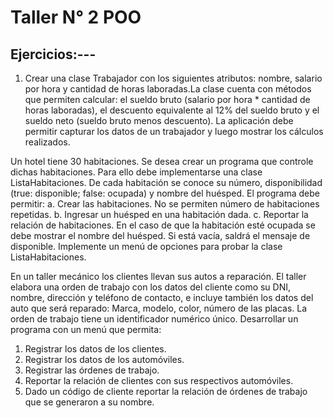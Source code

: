  # **Taller N° 2 POO**

 ## Ejercicios:---
   1. Crear una clase Trabajador con los siguientes atributos: nombre, salario por hora y cantidad de horas laboradas.La clase cuenta con métodos que permiten calcular: el sueldo bruto (salario por hora * cantidad de horas laboradas), el descuento equivalente al 12% del sueldo bruto y el sueldo neto (sueldo bruto menos descuento). La aplicación debe permitir capturar los datos de un trabajador y luego mostrar los cálculos realizados.


Un hotel tiene 30 habitaciones. Se desea crear un programa que controle dichas habitaciones. Para ello
debe implementarse una clase ListaHabitaciones. De cada habitación se conoce su número, disponibilidad
(true: disponible; false: ocupada) y nombre del huésped. El programa debe permitir:
a. Crear las habitaciones. No se permiten número de habitaciones repetidas.
b. Ingresar un huésped en una habitación dada.
c. Reportar la relación de habitaciones. En el caso de que la habitación esté ocupada se debe mostrar el
nombre del huésped. Si está vacía, saldrá el mensaje de disponible.
Implemente un menú de opciones para probar la clase ListaHabitaciones.

En un taller mecánico los clientes llevan sus autos a reparación. El taller elabora una orden de trabajo con
los datos del cliente como su DNI, nombre, dirección y teléfono de contacto, e incluye también los datos
del auto que será reparado: Marca, modelo, color, número de las placas. La orden de trabajo tiene un
identificador numérico único. Desarrollar un programa con un menú que permita:
1. Registrar los datos de los clientes.
2. Registrar los datos de los automóviles.
3. Registrar las órdenes de trabajo.
4. Reportar la relación de clientes con sus respectivos automóviles.
5. Dado un código de cliente reportar la relación de órdenes de trabajo que se generaron a su nombre.


